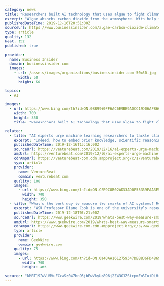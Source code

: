 ```yaml
---
category: news
title: "Researchers built AI technology that uses algae to fight climate change, and they're planning on releasing the design so anyone can build one"
excerpt: "Algae absorbs carbon dioxide from the atmosphere. With help from AI, a new bioreactor could draw out more greenhouse gas than trees."
publishedDateTime: 2019-12-16T20:51:00Z
sourceUrl: https://www.businessinsider.com/algae-carbon-dioxide-climate-change-hypgergiant-2019-12
type: article
quality: 132
heat: 152
published: true

provider:
  name: Business Insider
  domain: businessinsider.com
  images:
    - url: /assets/images/organizations/businessinsider.com-50x50.jpg
      width: 50
      height: 50

topics:
  - AI

images:
  - url: https://www.bing.com/th?id=ON.0BB9960FF6AC6E9BE9ADCC19D06AFB6C
    width: 700
    height: 350
    title: "Researchers built AI technology that uses algae to fight climate change, and they're planning on releasing the design so anyone can build one"

related:
  - title: "AI experts urge machine learning researchers to tackle climate change"
    excerpt: "Indeed, how to embed prior knowledge, scientific reasoning, and how to be able to deal with small data,” Gomes said. At an earlier NeurIPS workshop, Facebook AI Research director Yann LeCun talked about how energy efficiency in machine learning is necessary to make new tech like AR glasses a reality. During the panel discussion, Dean ..."
    publishedDateTime: 2019-12-16T16:16:00Z
    sourceUrl: https://venturebeat.com/2019/12/16/ai-experts-urge-machine-learning-researchers-to-tackle-climate-change/
    ampUrl: https://venturebeat.com/2019/12/16/ai-experts-urge-machine-learning-researchers-to-tackle-climate-change/amp/
    cdnAmpUrl: https://venturebeat-com.cdn.ampproject.org/c/s/venturebeat.com/2019/12/16/ai-experts-urge-machine-learning-researchers-to-tackle-climate-change/amp/
    type: article
    provider:
      name: VentureBeat
      domain: venturebeat.com
    quality: 108
    images:
      - url: https://www.bing.com/th?id=ON.CEE9C0B02AD33AD0F55369FAA3E57975
        width: 700
        height: 350
  - title: "What’s the best way to measure the smarts of AI systems? Researchers are developing an IQ test"
    excerpt: "WSU Professor Diane Cook is one of the university’s researchers working to create a test for measuring AI as part of a project funded by DARPA. (WSU Photo) Researchers at Washington State University in Pullman are developing an IQ test to challenge AI systems to see what they really know. “We have AI systems out there that are getting ..."
    publishedDateTime: 2019-12-18T07:21:00Z
    sourceUrl: https://www.geekwire.com/2019/whats-best-way-measure-smarts-ai-systems-researchers-developing-iq-test/
    ampUrl: https://www.geekwire.com/2019/whats-best-way-measure-smarts-ai-systems-researchers-developing-iq-test/amp/
    cdnAmpUrl: https://www-geekwire-com.cdn.ampproject.org/c/s/www.geekwire.com/2019/whats-best-way-measure-smarts-ai-systems-researchers-developing-iq-test/amp/
    type: article
    provider:
      name: GeekWire
      domain: geekwire.com
    quality: 75
    images:
      - url: https://www.bing.com/th?id=ON.0B40AA1612759347DBB8D6FD48699D5B
        width: 700
        height: 465

secured: "kMRT19ZwVUMVuFCcwSz047bn96jbEwVkyUe896j2Z43OJZStcpmFoSIuiDLHrotNy8zFUQeI8Yt67beFzJfyYQ+rrbCFVgzv8u+AfmA0fs8D/mlgaSfDWZsUViBmsYlVZ73BSxDV4yGEMUrcSA2ZLSpXMNIJfezWNmgxsQm7k/hU9lOBr/IHHE99NX7JJbcJpqW0I9URLS7JtLlH1IxO+pJUTI1Hz0UTy+5DXdOeiI1X2s7vO6Z6RmNiWnMme0fGx2MmGIE1fJ4hDOJIrpw5O+dD6uYFmjOwsirM5XvvJKU=;4XG9SE+M7bPCMpAwqXeq5Q=="
---
```


